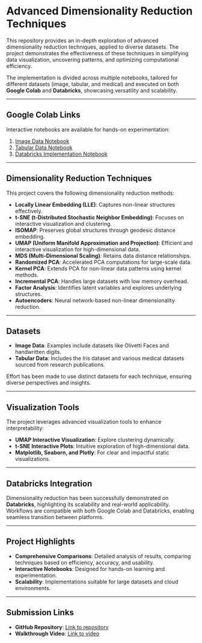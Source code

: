 # Advanced Dimensionality Reduction Techniques

This repository provides an in-depth exploration of advanced dimensionality reduction techniques, applied to diverse datasets. The project demonstrates the effectiveness of these techniques in simplifying data visualization, uncovering patterns, and optimizing computational efficiency.

The implementation is divided across multiple notebooks, tailored for different datasets (image, tabular, and medical) and executed on both **Google Colab** and **Databricks**, showcasing versatility and scalability.

---

## Google Colab Links

Interactive notebooks are available for hands-on experimentation:

1. [Image Data Notebook](#)
2. [Tabular Data Notebook](#)
3. [Databricks Implementation Notebook](#)

---

## Dimensionality Reduction Techniques

This project covers the following dimensionality reduction methods:

- **Locally Linear Embedding (LLE)**: Captures non-linear structures effectively.
- **t-SNE (t-Distributed Stochastic Neighbor Embedding)**: Focuses on interactive visualization and clustering.
- **ISOMAP**: Preserves global structures through geodesic distance embedding.
- **UMAP (Uniform Manifold Approximation and Projection)**: Efficient and interactive visualization for high-dimensional data.
- **MDS (Multi-Dimensional Scaling)**: Retains data distance relationships.
- **Randomized PCA**: Accelerated PCA computations for large-scale data.
- **Kernel PCA**: Extends PCA for non-linear data patterns using kernel methods.
- **Incremental PCA**: Handles large datasets with low memory overhead.
- **Factor Analysis**: Identifies latent variables and explores underlying structures.
- **Autoencoders**: Neural network-based non-linear dimensionality reduction.

---

## Datasets

- **Image Data**: Examples include datasets like Olivetti Faces and handwritten digits.
- **Tabular Data**: Includes the Iris dataset and various medical datasets sourced from research publications.

Effort has been made to use distinct datasets for each technique, ensuring diverse perspectives and insights.

---

## Visualization Tools

The project leverages advanced visualization tools to enhance interpretability:

- **UMAP Interactive Visualization**: Explore clustering dynamically.
- **t-SNE Interactive Plots**: Intuitive exploration of high-dimensional data.
- **Matplotlib, Seaborn, and Plotly**: For clear and impactful static visualizations.

---

## Databricks Integration

Dimensionality reduction has been successfully demonstrated on **Databricks**, highlighting its scalability and real-world applicability. Workflows are compatible with both Google Colab and Databricks, enabling seamless transition between platforms.

---

## Project Highlights

- **Comprehensive Comparisons**: Detailed analysis of results, comparing techniques based on efficiency, accuracy, and usability.
- **Interactive Notebooks**: Designed for hands-on learning and experimentation.
- **Scalability**: Implementations suitable for large datasets and cloud environments.

---

## Submission Links

- **GitHub Repository**: [Link to repository](#)
- **Walkthrough Video**: [Link to video](#)
